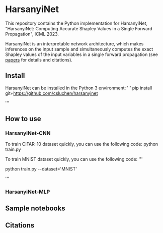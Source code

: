 # HarsanyiNet
This repository contains the Python implementation for HarsanyiNet, "HarsanyiNet: Computing Accurate Shapley Values in a Single Forward Propagation", ICML 2023.

HarsanyiNet is an interpretable network architecture, which makes inferences on the input sample and simultaneously computes the exact Shapley values of the input variables in a single forward propagation (see [papers]() for details and citations).

## Install
HarsanyiNet can be installed in the Python 3 environment:
'''
pip install git+https://github.com/csluchen/harsanyinet

'''


## How to use
### HarsanyiNet-CNN
To train CIFAR-10 dataset quickly, you can use the following code:
  python train.py

To train MNIST dataset quickly, you can use the following code:
'''

python train.py --dataset='MNIST'

'''


### HarsanyiNet-MLP




## Sample notebooks




## Citations
